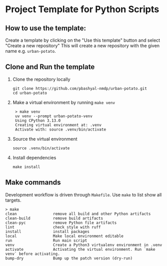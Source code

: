 # Project Template for Python Scripts

## How to use the template:

Create a template by clicking on the "Use this template" button and select "Create a new repository"
   This will create a new repository with the given name e.g. `urban-potato`.

## Clone and Run the template

1. Clone the repository locally
    ```shell
    git clone https://github.com/pbashyal-nmdp/urban-potato.git
    cd urban-potato
    ```
2. Make a virtual environment by running `make venv`
   ```shell
    > make venv
    uv venv --prompt urban-potato-venv
    Using CPython 3.13.0
    Creating virtual environment at: .venv
    Activate with: source .venv/bin/activate
   ```
3. Source the virtual environment
   ```shell
   source .venv/bin/activate
   ```
4. Install dependencies
    ```shell
    make install
    ```

## Make commands

Development workflow is driven through `Makefile`. Use `make` to list show all targets.
```
> make
clean                remove all build and other Python artifacts
clean-build          remove build artifacts
clean-pyc            remove Python file artifacts
lint                 check style with ruff
install              install packages
local                Make local environment editable
run                  Run main script
venv                 Create a Python3 virtualenv environment in .venv
activate             Activating the virtual environment. Run `make venv` before activating.
bump-dry             Bump up the patch version (dry-run)
```